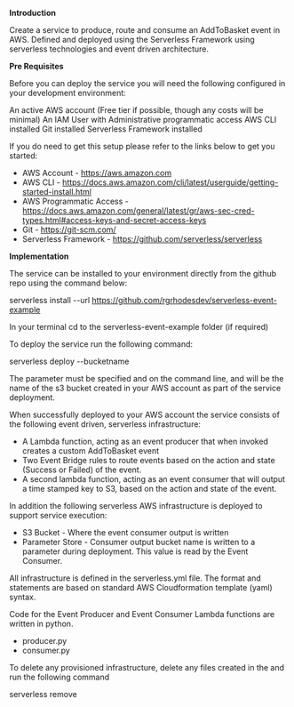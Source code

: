 **Introduction**

Create a service to produce, route and consume an AddToBasket event in AWS. Defined and deployed using the Serverless Framework using serverless technologies and event driven architecture.

**Pre Requisites**

Before you can deploy the service you will need the following configured in your development environment:

An active AWS account (Free tier if possible, though any costs will be minimal)
An IAM User with Administrative programmatic access
AWS CLI installed
Git installed
Serverless Framework installed

If you do need to get this setup please refer to the links below to get you started:

- AWS Account - https://aws.amazon.com
- AWS CLI - https://docs.aws.amazon.com/cli/latest/userguide/getting-started-install.html
- AWS Programmatic Access - https://docs.aws.amazon.com/general/latest/gr/aws-sec-cred-types.html#access-keys-and-secret-access-keys
- Git - https://git-scm.com/
- Serverless Framework - https://github.com/serverless/serverless

**Implementation**

The service can be installed to your environment directly from the github repo using the command below:

serverless install --url https://github.com/rgrhodesdev/serverless-event-example

In your terminal cd to the serverless-event-example folder (if required)

To deploy the service run the following command:

serverless deploy --bucketname <outputbucket>

The <outputbucket> parameter must be specified and on the command line, and will be the name of the s3 bucket created in your AWS account as part of the service deployment.

When successfully deployed to your AWS account the service consists of the following event driven, serverless infrastructure:

- A Lambda function, acting as an event producer that when invoked creates a custom AddToBasket event 
- Two Event Bridge rules to route events based on the action and state (Success or Failed) of the event.
- A second lambda function, acting as an event consumer that will output a time stamped key to S3, based on the action and state of the event.

In addition the following serverless AWS infrastructure is deployed to support service execution:

- S3 Bucket - Where the event consumer output is written
- Parameter Store - Consumer output bucket name is written to a parameter during deployment. This value is read by the Event Consumer.

All infrastructure is defined in the serverless.yml file. The format and statements are based on standard AWS Cloudformation template (yaml) syntax.

Code for the Event Producer and Event Consumer Lambda functions are written in python.

- producer.py
- consumer.py

To delete any provisioned infrastructure, delete any files created in the <outputbucket> and run the following command

serverless remove
